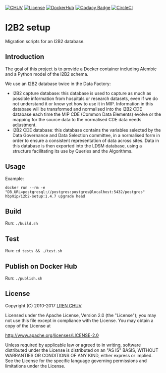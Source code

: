 [![CHUV](https://img.shields.io/badge/CHUV-LREN-AF4C64.svg)](https://www.unil.ch/lren/en/home.html) [![License](https://img.shields.io/badge/license-Apache--2.0-blue.svg)](https://github.com/LREN-CHUV/i2b2-setup/blob/master/LICENSE) [![DockerHub](https://img.shields.io/badge/docker-hbpmip%2Fi2b2--setup-008bb8.svg)](https://hub.docker.com/r/hbpmip/i2b2-setup/) [![Codacy Badge](https://api.codacy.com/project/badge/Grade/365ece9e92c042568a1f68e6650ff6b9)](https://www.codacy.com/app/hbp-mip/i2b2-setup?utm_source=github.com&amp;utm_medium=referral&amp;utm_content=LREN-CHUV/i2b2-setup&amp;utm_campaign=Badge_Grade) [![CircleCI](https://circleci.com/gh/LREN-CHUV/i2b2-setup.svg?style=svg)](https://circleci.com/gh/LREN-CHUV/i2b2-setup)

# I2B2 setup

Migration scripts for an I2B2 database.

## Introduction

The goal of this project is to provide a Docker container including Alembic and a Python model of the I2B2 schema.

We use an I2B2 database twice in the Data Factory:

* I2B2 capture database: this database is used to capture as much as possible information from hospitals or research datasets, even if we do not understand it or know yet how to use it in MIP. Information in this database will be transformed and normalised into the I2B2 CDE database each time the MIP CDE (Common Data Elements) evolve or the mapping for the source data to the normalised CDE data needs adjustment.
* I2B2 CDE database: this database contains the variables selected by the Data Governance and Data Selection committee, in a normalised form in order to ensure a consistent representation of data across sites. Data in this database is then exported into the LDSM database, using a structure facilitating its use by Queries and the Algorithms.

## Usage

Example:

`docker run --rm -e "DB_URL=postgresql://postgres:postgres@localhost:5432/postgres" hbpmip/i2b2-setup:1.4.7 upgrade head`

## Build

Run: `./build.sh`

## Test

Run: `cd tests && ./test.sh`

## Publish on Docker Hub

Run: `./publish.sh`

## License

Copyright (C) 2010-2017 [LREN CHUV](https://www.unil.ch/lren/en/home.html)

Licensed under the Apache License, Version 2.0 (the "License");
you may not use this file except in compliance with the License.
You may obtain a copy of the License at

http://www.apache.org/licenses/LICENSE-2.0

Unless required by applicable law or agreed to in writing, software
distributed under the License is distributed on an "AS IS" BASIS,
WITHOUT WARRANTIES OR CONDITIONS OF ANY KIND, either express or implied.
See the License for the specific language governing permissions and
limitations under the License.
